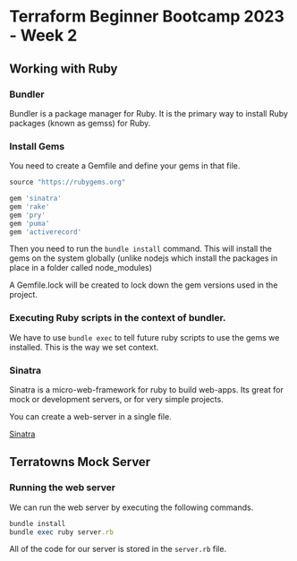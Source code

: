 # Terraform Beginner Bootcamp 2023 - Week 2

## Working with Ruby

### Bundler
Bundler is a package manager for Ruby. It is the primary way to install Ruby packages (known as gemss) for Ruby.

### Install Gems

You need to create a Gemfile and define your gems in that file. 
```rb
source "https://rubygems.org"

gem 'sinatra'
gem 'rake'
gem 'pry'
gem 'puma'
gem 'activerecord'
```
Then you need to run the `bundle install` command. This will install the gems on the system globally (unlike nodejs which install the packages in place in a folder called node_modules)

A Gemfile.lock will be created to lock down the gem versions used in the project.

### Executing Ruby scripts in the context of bundler.

We have to use `bundle exec` to tell future ruby scripts to use the gems we installed. This is the way we set context. 

### Sinatra

Sinatra is a micro-web-framework for ruby to build web-apps.
Its great for mock or development servers, or for very simple projects. 

You can create a web-server in a single file. 

[Sinatra](https://sinatrarb.com/)

## Terratowns Mock Server

### Running the web server

We can run the web server by executing the following commands. 

```rb
bundle install
bundle exec ruby server.rb
```
All of the code for our server is stored in the `server.rb` file.

